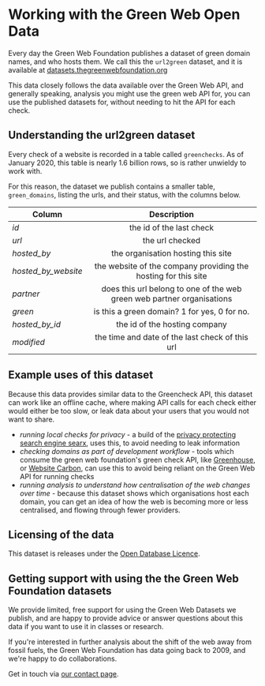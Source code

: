 # Working with the Green Web Open Data

Every day the Green Web Foundation publishes a dataset of green domain names, and who hosts them. We call this the `url2green` dataset, and it is available at [datasets.thegreenwebfoundation.org](https://datasets.thegreenwebfoundation.org)

This data closely follows the data available over the Green Web API, and generally speaking, analysis you might use the green web API for, you can use the published datasets for, without needing to hit the API for each check.

## Understanding the url2green dataset

Every check of a website is recorded in a table called `greenchecks`. As of January 2020, this table is nearly 1.6 billion rows, so is rather unwieldy to work with.

For this reason, the dataset we publish contains a smaller table, `green_domains`, listing the urls, and their status, with the columns below.

| Column              |                              Description                               |
| ------------------- | :--------------------------------------------------------------------: |
| _id_                |                        the id of the last check                        |
| _url_               |                            the url checked                             |
| _hosted_by_         |                   the organisation hosting this site                   |
| _hosted_by_website_ |     the website of the company providing the hosting for this site     |
| _partner_           | does this url belong to one of the web green web partner organisations |
| _green_             |              is this a green domain? 1 for yes, 0 for no.              |
| _hosted_by_id_      |                     the id of the hosting company                      |
| _modified_          |            the time and date of the last check of this url             |

## Example uses of this dataset

Because this data provides similar data to the Greencheck API, this dataset can work like an offline cache, where making API calls for each check either would either be too slow, or leak data about your users that you would not want to share.

- _running local checks for privacy_ - a build of the [privacy protecting search engine searx](https://github.com/thegreenwebfoundation/searx/), uses this, to avoid needing to leak information
- _checking domains as part of development workflow_ - tools which consume the green web foundation's green check API, like [Greenhouse](https://github.com/thegreenwebfoundation/lighthouse-plugin-greenhouse), or [Website Carbon](https://websitecarbon.com/), can use this to avoid being reliant on the Green Web API for running checks
- _running analysis to understand how centralisation of the web changes over time_ - because this dataset shows which organisations host each domain, you can get an idea of how the web is becoming more or less centralised, and flowing through fewer providers.

## Licensing of the data

This dataset is releases under the [Open Database Licence](https://opendatacommons.org/licenses/odbl/summary/index.html).

## Getting support with using the the Green Web Foundation datasets

We provide limited, free support for using the Green Web Datasets we publish, and are happy to provide advice or answer questions about this data if you want to use it in classes or research.

If you're interested in further analysis about the shift of the web away from fossil fuels, the Green Web Foundation has data going back to 2009, and we're happy to do collaborations.

Get in touch via [our contact page](https://www.thegreenwebfoundation.org/contact/).
